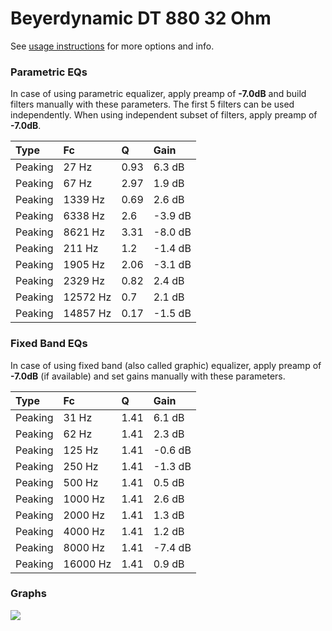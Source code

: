 # Beyerdynamic DT 880 32 Ohm
See [usage instructions](https://github.com/jaakkopasanen/AutoEq#usage) for more options and info.

### Parametric EQs
In case of using parametric equalizer, apply preamp of **-7.0dB** and build filters manually
with these parameters. The first 5 filters can be used independently.
When using independent subset of filters, apply preamp of **-7.0dB**.

| Type    | Fc       |    Q | Gain    |
|:--------|:---------|:-----|:--------|
| Peaking | 27 Hz    | 0.93 | 6.3 dB  |
| Peaking | 67 Hz    | 2.97 | 1.9 dB  |
| Peaking | 1339 Hz  | 0.69 | 2.6 dB  |
| Peaking | 6338 Hz  | 2.6  | -3.9 dB |
| Peaking | 8621 Hz  | 3.31 | -8.0 dB |
| Peaking | 211 Hz   | 1.2  | -1.4 dB |
| Peaking | 1905 Hz  | 2.06 | -3.1 dB |
| Peaking | 2329 Hz  | 0.82 | 2.4 dB  |
| Peaking | 12572 Hz | 0.7  | 2.1 dB  |
| Peaking | 14857 Hz | 0.17 | -1.5 dB |

### Fixed Band EQs
In case of using fixed band (also called graphic) equalizer, apply preamp of **-7.0dB**
(if available) and set gains manually with these parameters.

| Type    | Fc       |    Q | Gain    |
|:--------|:---------|:-----|:--------|
| Peaking | 31 Hz    | 1.41 | 6.1 dB  |
| Peaking | 62 Hz    | 1.41 | 2.3 dB  |
| Peaking | 125 Hz   | 1.41 | -0.6 dB |
| Peaking | 250 Hz   | 1.41 | -1.3 dB |
| Peaking | 500 Hz   | 1.41 | 0.5 dB  |
| Peaking | 1000 Hz  | 1.41 | 2.6 dB  |
| Peaking | 2000 Hz  | 1.41 | 1.3 dB  |
| Peaking | 4000 Hz  | 1.41 | 1.2 dB  |
| Peaking | 8000 Hz  | 1.41 | -7.4 dB |
| Peaking | 16000 Hz | 1.41 | 0.9 dB  |

### Graphs
![](https://raw.githubusercontent.com/jaakkopasanen/AutoEq/master/results/headphonecom/sbaf-serious/Beyerdynamic%20DT%20880%2032%20Ohm/Beyerdynamic%20DT%20880%2032%20Ohm.png)
